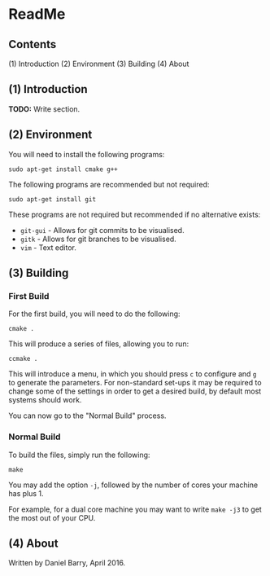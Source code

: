 # ReadMe

## Contents

(1) Introduction
(2) Environment
(3) Building
(4) About

## (1) Introduction

**TODO:** Write section.

## (2) Environment

You will need to install the following programs:

    sudo apt-get install cmake g++

The following programs are recommended but not required:

    sudo apt-get install git

These programs are not required but recommended if no alternative exists:

  * `git-gui` - Allows for git commits to be visualised.
  * `gitk` - Allows for git branches to be visualised.
  * `vim` - Text editor.

## (3) Building

### First Build

For the first build, you will need to do the following:

    cmake .

This will produce a series of files, allowing you to run:

    ccmake .

This will introduce a menu, in which you should press `c` to configure and `g` to generate the parameters. For non-standard set-ups it may be required to change some of the settings in order to get a desired build, by default most systems should work.

You can now go to the "Normal Build" process.

### Normal Build

To build the files, simply run the following:

    make

You may add the option `-j`, followed by the number of cores your machine has plus 1.

For example, for a dual core machine you may want to write `make -j3` to get the most out of your CPU.

## (4) About

Written by Daniel Barry, April 2016.
